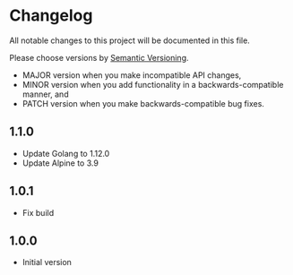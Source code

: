 # Changelog

All notable changes to this project will be documented in this file.

Please choose versions by [Semantic Versioning](http://semver.org/).

* MAJOR version when you make incompatible API changes,
* MINOR version when you add functionality in a backwards-compatible manner, and
* PATCH version when you make backwards-compatible bug fixes.

## 1.1.0

- Update Golang to 1.12.0
- Update Alpine to 3.9

## 1.0.1

- Fix build
                  
## 1.0.0

- Initial version
